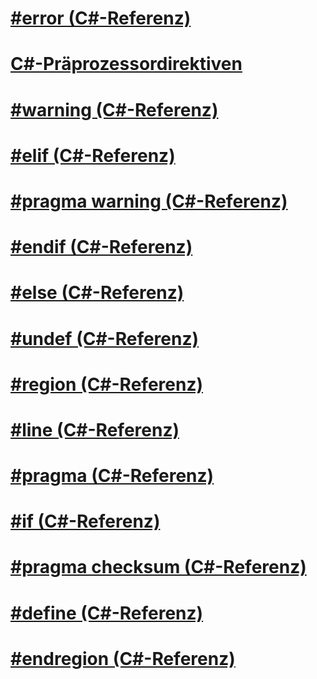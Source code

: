 # [#error (C#-Referenz)](preprocessor-error.md)
# [C#-Präprozessordirektiven](index.md)
# [#warning (C#-Referenz)](preprocessor-warning.md)
# [#elif (C#-Referenz)](preprocessor-elif.md)
# [#pragma warning (C#-Referenz)](preprocessor-pragma-warning.md)
# [#endif (C#-Referenz)](preprocessor-endif.md)
# [#else (C#-Referenz)](preprocessor-else.md)
# [#undef (C#-Referenz)](preprocessor-undef.md)
# [#region (C#-Referenz)](preprocessor-region.md)
# [#line (C#-Referenz)](preprocessor-line.md)
# [#pragma (C#-Referenz)](preprocessor-pragma.md)
# [#if (C#-Referenz)](preprocessor-if.md)
# [#pragma checksum (C#-Referenz)](preprocessor-pragma-checksum.md)
# [#define (C#-Referenz)](preprocessor-define.md)
# [#endregion (C#-Referenz)](preprocessor-endregion.md)
